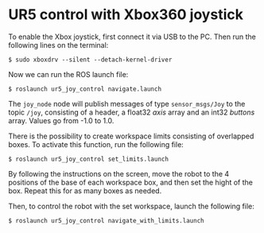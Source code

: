 # UR5 control with Xbox360 joystick

To enable the Xbox joystick, first connect it via USB to the PC. Then run the following lines on the terminal:

	$ sudo xboxdrv --silent --detach-kernel-driver

Now we can run the ROS launch file:

	$ roslaunch ur5_joy_control navigate.launch
	
The `joy_node` node will publish messages of type `sensor_msgs/Joy` to the topic `/joy`, consisting of a header, a float32 *axis* array and an int32 *buttons* array. Values go from -1.0 to 1.0.

There is the possibility to create workspace limits consisting of overlapped boxes. To activate this
function, run the following file:

	$ roslaunch ur5_joy_control set_limits.launch
	
By following the instructions on the screen, move the robot to the 4 positions of the base of each workspace box, and then set the hight of the box. Repeat this for as many boxes as needed. 

Then, to control the robot with the set workspace, launch the following file:

	$ roslaunch ur5_joy_control navigate_with_limits.launch
